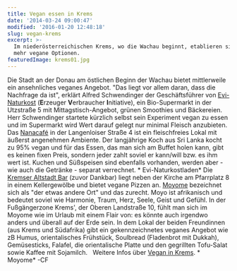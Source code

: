 ```yaml
---
title: Vegan essen in Krems
date: '2014-03-24 09:00:47'
modified: '2016-01-20 12:48:18'
slug: vegan-krems
excerpt: >-
  Im niederösterreichischen Krems, wo die Wachau beginnt, etablieren sich immer
  mehr vegane Optionen.
featuredImage: krems01.jpg
---
```


Die Stadt an der Donau am östlichen Beginn der Wachau bietet mittlerweile ein ansehnliches veganes Angebot. "Das liegt vor allem daran, dass die Nachfrage da ist", erklärt Alfred Schwendinger der Geschäftsführer von [Evi-Naturkost](http://www.evinaturkost.eu/) (**E**rzeuger **V**erbraucher **I**nitiative), ein Bio-Supermarkt in der Utzstraße 5 mit Mittagstisch-Angebot, grünen Smoothies und Bäckereien. Herr Schwendinger startete kürzlich selbst sein Experiment vegan zu essen und im Supermarkt wird Wert darauf gelegt nur minimal Fleisch anzubieten. Das [Nanacafé](https://www.facebook.com/nanacafekrems) in der Langenloiser Straße 4 ist ein fleischfreies Lokal mit äußerst angenehmen Ambiente. Der langjährige Koch aus Sri Lanka kocht zu 95% vegan und für das Essen, das man sich am Buffet holen kann, gibt es keinen fixen Preis, sondern jeder zahlt soviel er kann/will bzw. es ihm wert ist. Kuchen und Süßspeisen sind ebenfalls vorhanden, werden aber - wie auch die Getränke - separat verrechnet. <!-- Image removed (no copyright): krems02.jpg --> \* Evi-Naturkostladen\* Die [Kremser Altstadt Bar](https://www.facebook.com/kremseraltstadtbar) (zuvor Dankbar) liegt neben der Kirche am Pfarrplatz 8 in einem Kellergewölbe und bietet vegane Pizzen an. [Moyome](http://www.moyome.com/) bezeichnet sich als "der etwas andere Ort" und das zurecht. Moyo ist afrikanisch und bedeutet soviel wie Harmonie, Traum, Herz, Seele, Geist und Gefühl. In der Fußgängerzone Krems', der Oberen Landstraße 10, fühlt man sich im Moyome wie im Urlaub mit einem Flair von: es könnte auch irgendwo anders und überall auf der Erde sein. In dem Lokal der beiden Freundinnen (aus Krems und Südafrika) gibt ein gekennzeichnetes veganes Angebot wie zB Humus, orientalisches Frühstück, Soulbread (Fladenbrot mit Dukkah), Gemüsesticks, Falafel, die orientalische Platte und den gegrillten Tofu-Salat sowie Kaffee mit Sojamilch.   Weitere Infos über [Vegan in Krems](https://www.facebook.com/veganinkrems). <!-- Image removed (no copyright): krems03.jpg --> \* Moyome\* -CF
